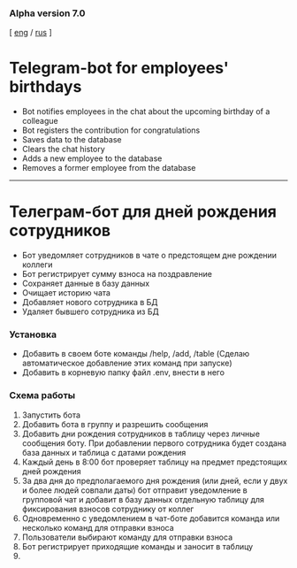 ### Alpha version 7.0

[ [eng](#Telegram-bot-for-employees-birthdays) / 
  [rus](#Телеграм-бот-для-дней-рождения-сотрудников) ]

# Telegram-bot for employees' birthdays

- Bot notifies employees in the chat about the upcoming birthday of a colleague
- Bot registers the contribution for congratulations
- Saves data to the database
- Clears the chat history
- Adds a new employee to the database
- Removes a former employee from the database


_______________________________________________________________________________
# Телеграм-бот для дней рождения сотрудников

- Бот уведомляет сотрудников в чате о предстоящем дне рождении коллеги
- Бот регистрирует сумму взноса на поздравление
- Сохраняет данные в базу данных
- Очищает историю чата
- Добавляет нового сотрудника в БД
- Удаляет бывшего сотрудника из БД

### Установка

- Добавить в своем боте команды /help, /add, /table (Сделаю автоматическое добавление этих команд при запуске)
- Добавить в корневую папку файл .env, внести в него


### Схема работы

1. Запустить бота
2. Добавить бота в группу и разрешить сообщения
3. Добавить дни рождения сотрудников в таблицу через личные сообщения боту.
При добавлении первого сотрудника будет создана база данных и таблица с датами
рождения
4. Каждый день в 8:00 бот проверяет таблицу на предмет предстоящих дней рождения
5. За два дня до предполагаемого дня рождения (или дней, если у двух и более 
людей совпали даты) бот отправит уведомление в групповой чат и добавит в базу
данных отдельную таблицу для фиксирования взносов сотруднику от коллег
6. Одновременно с уведомлением в чат-боте добавится команда или несколько команд
для отправки взноса
7. Пользователи выбирают команду для отправки взноса
8. Бот регистрирует приходящие команды и заносит в таблицу
9. 